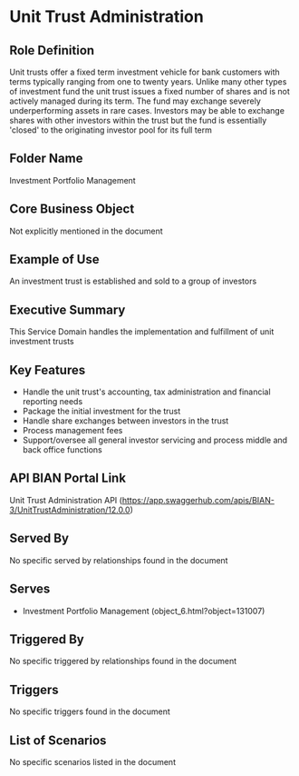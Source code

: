 # Unit Trust Administration

## Role Definition
Unit trusts offer a fixed term investment vehicle for bank customers with terms typically ranging from one to twenty years. Unlike many other types of investment fund the unit trust issues a fixed number of shares and is not actively managed during its term. The fund may exchange severely underperforming assets in rare cases. Investors may be able to exchange shares with other investors within the trust but the fund is essentially 'closed' to the originating investor pool for its full term

## Folder Name
Investment Portfolio Management

## Core Business Object
Not explicitly mentioned in the document

## Example of Use
An investment trust is established and sold to a group of investors

## Executive Summary
This Service Domain handles the implementation and fulfillment of unit investment trusts

## Key Features
- Handle the unit trust's accounting, tax administration and financial reporting needs
- Package the initial investment for the trust
- Handle share exchanges between investors in the trust
- Process management fees
- Support/oversee all general investor servicing and process middle and back office functions

## API BIAN Portal Link
Unit Trust Administration API (https://app.swaggerhub.com/apis/BIAN-3/UnitTrustAdministration/12.0.0)

## Served By
No specific served by relationships found in the document

## Serves
- Investment Portfolio Management (object_6.html?object=131007)

## Triggered By
No specific triggered by relationships found in the document

## Triggers
No specific triggers found in the document

## List of Scenarios
No specific scenarios listed in the document